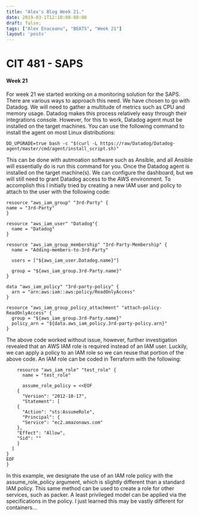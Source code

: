```yaml
---
title: "Alex's Blog Week 21."
date: 2019-03-1T12:10:08-08:00
draft: false;
tags: ["Alex Enaceanu", "BEATS", "Week 21"]
layout: 'posts'
---
```


# CIT 481 - SAPS
#### Week 21
For week 21 we started working on a monitoring solution for the SAPS. There are various ways to approach this need. We have chosen to go with Datadog. We will need to gather a multitude of metrics such as CPU and memory usage. Datadog makes this process relatively easy through their integrations console. However, for this to work, Datadog agent must be installed on the target machines. You can use the following command to install the agent on most Linux distributions:

    DD_UPGRADE=true bash -c "$(curl -L https://raw/Datadog/Datadog-agent/master/cmd/agent/install_script.sh)"

This can be done with autmoation software such as Ansible, and all Ansible will essentially do is run this command for you. Once the Datadog agent is installed on the target machine(s). We can configure the dashboard, but we will still need to grant Datadog access to the AWS environment. To accomplish this I initially tried by creating a new IAM user and policy to attach to the user with the following code:


    resource "aws_iam_group" "3rd-Party" {
    name = "3rd-Party"
    }

    resource "aws_iam_user" "Datadog"{
      name = "Datadog"
    }

    resource "aws_iam_group_membership" "3rd-Party-Membership" {
      name = "Adding-members-to-3rd-Party"

      users = ["${aws_iam_user.Datadog.name}"]

      group = "${aws_iam_group.3rd-Party.name}"
    }

    data "aws_iam_policy" "3rd-party-policy" {
      arn = "arn:aws:iam::aws:policy/ReadOnlyAccess"
    }

    resource "aws_iam_group_policy_attachment" "attach-policy-ReadOnlyAccess" {
      group = "${aws_iam_group.3rd-Party.name}"
      policy_arn = "${data.aws_iam_policy.3rd-party-policy.arn}"
    }

The above code worked without issue, however, further investigation revealed that an AWS IAM role is required instead of an IAM user. Luckily, we can apply a policy to an IAM role so we can reuse that portion of the above code.  An IAM role can be coded in Terraform with the following:

        resource "aws_iam_role" "test_role" {
          name = "test_role"

          assume_role_policy = <<EOF
        {
          "Version": "2012-10-17",
          "Statement": [
        {
          "Action": "sts:AssumeRole",
          "Principal": {
          "Service": "ec2.amazonaws.com"
        },
        "Effect": "Allow",
        "Sid": ""
        }
      ]
    }
    EOF
    }

In this example, we designate the use of an IAM role policy with the assume_role_policy argument, which is slightly different than a standard IAM policy. This same method can be used to create a role for other services, such as packer. A least privileged model can be applied via the specifications in the policy. I just learned this may be vastly different for containers...
